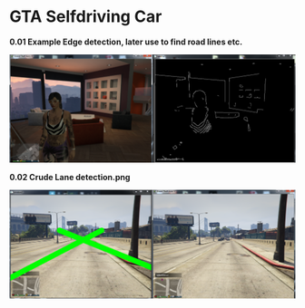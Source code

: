 # GTA Selfdriving Car

**0.01 Example Edge detection, later use to find road lines etc.**

![Example Edge detection, later use to find road lines etc.](exampleedge.png?raw=true "Example Edge detection, later use to find road lines etc.")

**0.02 Crude Lane detection.png**

![Example Edge detection, later use to find road lines etc.](CrudeLanedetection.png?raw=true "Example Edge detection, later use to find road lines etc.")